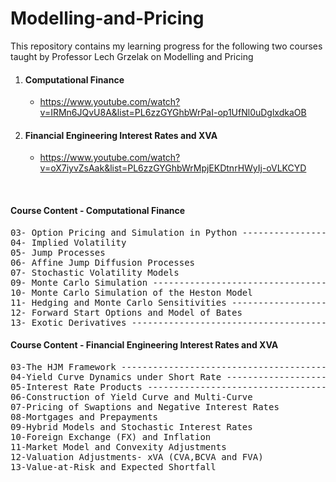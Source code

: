 # Modelling-and-Pricing

This repository contains my learning progress for the following two courses taught by Professor Lech Grzelak on Modelling and Pricing
1. #### Computational Finance
    - https://www.youtube.com/watch?v=IRMn6JQvU8A&list=PL6zzGYGhbWrPaI-op1UfNl0uDglxdkaOB
2. #### Financial Engineering Interest Rates and XVA
    - https://www.youtube.com/watch?v=oX7iyvZsAak&list=PL6zzGYGhbWrMpjEKDtnrHWyIj-oVLKCYD
<br>

#### Course Content - Computational Finance
<pre>
03- Option Pricing and Simulation in Python ------------------ (Completed)  
04- Implied Volatility                                                           
05- Jump Processes                                                               
06- Affine Jump Diffusion Processes                                              
07- Stochastic Volatility Models                                                 
09- Monte Carlo Simulation ----------------------------------- (Completed)   
10- Monte Carlo Simulation of the Heston Model                                   
11- Hedging and Monte Carlo Sensitivities -------------------- (In Progress) 
12- Forward Start Options and Model of Bates                                     
13- Exotic Derivatives --------------------------------------- (In Progress) 
</pre>

#### Course Content - Financial Engineering Interest Rates and XVA
<pre>
03-The HJM Framework ----------------------------------------- (Completed)   
04-Yield Curve Dynamics under Short Rate --------------------- (In Progress) 
05-Interest Rate Products ------------------------------------ (In Progress)    
06-Construction of Yield Curve and Multi-Curve                 
07-Pricing of Swaptions and Negative Interest Rates            
08-Mortgages and Prepayments                                   
09-Hybrid Models and Stochastic Interest Rates                 
10-Foreign Exchange (FX) and Inflation                         
11-Market Model and Convexity Adjustments                      
12-Valuation Adjustments- xVA (CVA,BCVA and FVA)                       
13-Value-at-Risk and Expected Shortfall                          
</pre>

